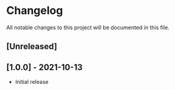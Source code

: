 # Changelog
All notable changes to this project will be documented in this file.

## [Unreleased]

## [1.0.0] - 2021-10-13
- Initial release